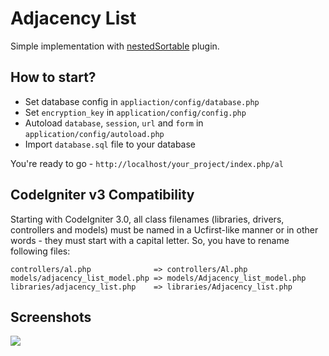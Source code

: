 Adjacency List
==============

Simple implementation with [nestedSortable](http://mjsarfatti.com/sandbox/nestedSortable/) plugin.

How to start?
-------------

- Set database config in ``appliaction/config/database.php``
- Set ``encryption_key`` in ``application/config/config.php``
- Autoload ``database``, ``session``, ``url`` and ``form`` in ``application/config/autoload.php``
- Import ``database.sql`` file to your database

You're ready to go - ``http://localhost/your_project/index.php/al``

CodeIgniter v3 Compatibility
----------------------------

Starting with CodeIgniter 3.0, all class filenames (libraries, drivers, controllers and models) must be named in a Ucfirst-like manner or in other words - they must start with a capital letter. So, you have to rename following files:

    controllers/al.php              => controllers/Al.php
    models/adjacency_list_model.php => models/Adjacency_list_model.php
    libraries/adjacency_list.php    => libraries/Adjacency_list.php

Screenshots
-----------

![](https://github.com/michalsn/CodeIgniter-Adjacency-List/blob/master/_screenshots/navigation.png)